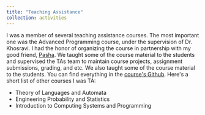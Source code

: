 ```yaml
---
title: "Teaching Assistance"
collection: activities
---
```


I was a member of several teaching assistance courses. The most important one was the Advanced Programming course, under the supervision of Dr. Khosravi. I had the honor of organizing the course in partnership with my good friend, [Pasha](https://pashabarahimi.github.io/). We taught some of the course material to the students and supervised the TAs team to maintain course projects, assignment submissions, grading, and etc. We also taught some of the course material to the students. You can find everything in the [course's Github](https://github.com/AP-ECE-UT/). Here's a short list of other courses I was TA:
  - Theory of Languages and Automata
  - Engineering Probability and Statistics
  - Introduction to Computing Systems and Programming
